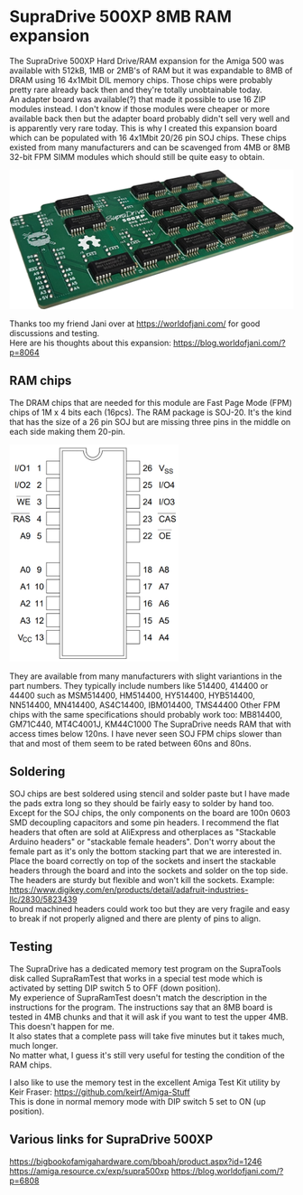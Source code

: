 # SupraDrive 500XP 8MB RAM expansion

The SupraDrive 500XP Hard Drive/RAM expansion for the Amiga 500 was available with 512kB, 1MB or 2MB's of RAM but it was expandable to 8MB of DRAM using 16 4x1Mbit DIL memory chips. Those chips were probably pretty rare already back then and they're totally unobtainable today.  
An adapter board was available(?) that made it possible to use 16 ZIP modules instead. I don't know if those modules were cheaper or more available back then but the adapter board probably didn't sell very well and is apparently very rare today.
This is why I created this expansion board which can be populated with 16 4x1Mbit 20/26 pin SOJ chips. These chips existed from many manufacturers and can be scavenged from 4MB or 8MB 32-bit FPM SIMM modules which should still be quite easy to obtain.

<img src="images\photo.jpg" alt="Product photo" width="800"/><br/>

Thanks too my friend Jani over at https://worldofjani.com/ for good discussions and testing.  
Here are his thoughts about this expansion: https://blog.worldofjani.com/?p=8064

## RAM chips ##

The DRAM chips that are needed for this module are Fast Page Mode (FPM) chips of 1M x 4 bits each (16pcs). The RAM package is SOJ-20. It's the kind that has the size of a 26 pin SOJ but are missing three pins in the middle on each side making them 20-pin.

<img src="images/soj-dram.png" alt="SOJ DRAM pinout" width="300"/><br/>

They are available from many manufacturers with slight variantions in the part numbers. They typically include numbers like 514400, 414400 or 44400 such as MSM514400, HM514400, HY514400, HYB514400, NN514400, MN414400, AS4C14400, IBM014400, TMS44400
Other FPM chips with the same specifications should probably work too:
MB814400, GM71C440, MT4C4001J, KM44C1000
The SupraDrive needs RAM that with access times below 120ns. I have never seen SOJ FPM chips slower than that and most of them seem to be rated between 60ns and 80ns.

## Soldering ##
SOJ chips are best soldered using stencil and solder paste but I have made the pads extra long so they should be fairly easy to solder by hand too.
Except for the SOJ chips, the only components on the board are 100n 0603 SMD decoupling capacitors and some pin headers. I recommend the flat headers that often are sold at AliExpress and otherplaces as "Stackable Arduino headers" or "stackable female headers". 
Don't worry about the female part as it's only the bottom stacking part that we are interested in. Place the board correctly on top of the sockets and insert the stackable headers through the board and into the sockets and solder on the top side.
The headers are sturdy but flexible and won't kill the sockets. Example: https://www.digikey.com/en/products/detail/adafruit-industries-llc/2830/5823439  
Round machined headers could work too but they are very fragile and easy to break if not properly aligned and there are plenty of pins to align.

## Testing ##
The SupraDrive has a dedicated memory test program on the SupraTools disk called SupraRamTest that works in a special test mode which is activated by setting DIP switch 5 to OFF (down position).  
My experience of SupraRamTest doesn't match the description in the instructions for the program. The instructions say that an 8MB board is tested in 4MB chunks and that it will ask if you want to test the upper 4MB. This doesn't happen for me.  
It also states that a complete pass will take five minutes but it takes much, much longer.  
No matter what, I guess it's still very useful for testing the condition of the RAM chips.

I also like to use the memory test in the excellent Amiga Test Kit utility by Keir Fraser: https://github.com/keirf/Amiga-Stuff  
This is done in normal memory mode with DIP switch 5 set to ON (up position).

## Various links for SupraDrive 500XP ##
https://bigbookofamigahardware.com/bboah/product.aspx?id=1246
https://amiga.resource.cx/exp/supra500xp
https://blog.worldofjani.com/?p=6808
